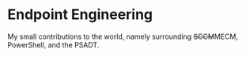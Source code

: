 # Endpoint Engineering
My small contributions to the world, namely surrounding ~~SCCM~~MECM, PowerShell, and the PSADT.
